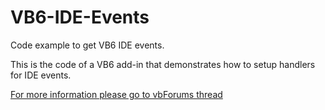 # VB6-IDE-Events
Code example to get VB6 IDE events.

This is the code of a VB6 add-in that demonstrates how to setup handlers for IDE events.   

[For more information please go to vbForums thread](https://www.vbforums.com/showthread.php?888514-(VB6)-source-code-of-Add-In-to-get-IDE-events)
